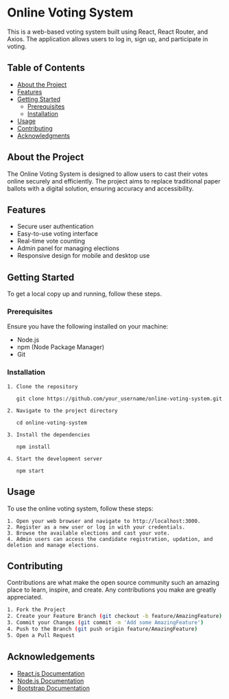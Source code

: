 
# Online Voting System

This is a web-based voting system built using React, React Router, and Axios. The application allows users to log in, sign up, and participate in voting.

## Table of Contents

- [About the Project](#about-the-project)
- [Features](#features)
- [Getting Started](#getting-started)
  - [Prerequisites](#prerequisites)
  - [Installation](#installation)
- [Usage](#usage)
- [Contributing](#contributing)
- [Acknowledgments](#acknowledgments)
## About the Project

The Online Voting System is designed to allow users to cast their votes online securely and efficiently. The project aims to replace traditional paper ballots with a digital solution, ensuring accuracy and accessibility.
## Features

- Secure user authentication
- Easy-to-use voting interface
- Real-time vote counting
- Admin panel for managing elections
- Responsive design for mobile and desktop use


## Getting Started

To get a local copy up and running, follow these steps.

### Prerequisites

Ensure you have the following installed on your machine:

- Node.js
- npm (Node Package Manager)
- Git
### Installation

```
1. Clone the repository

   git clone https://github.com/your_username/online-voting-system.git

2. Navigate to the project directory
   
   cd online-voting-system

3. Install the dependencies
   
   npm install

4. Start the development server
   
   npm start
```
## Usage

To use the online voting system, follow these steps:
```
1. Open your web browser and navigate to http://localhost:3000.
2. Register as a new user or log in with your credentials.
3. Browse the available elections and cast your vote.
4. Admin users can access the candidate registration, updation, and deletion and manage elections.

```
## Contributing

Contributions are what make the open source community such an amazing place to learn, inspire, and create. Any contributions you make are greatly appreciated.

```sh
1. Fork the Project
2. Create your Feature Branch (git checkout -b feature/AmazingFeature)
3. Commit your Changes (git commit -m 'Add some AmazingFeature')
4. Push to the Branch (git push origin feature/AmazingFeature)
5. Open a Pull Request
```

## Acknowledgements

 - [React.js Documentation](https://react.dev/reference/react/hooks)
 - [Node.js Documentation](https://nodejs.org/docs/latest/api/)
 - [Bootstrap Documentation](https://getbootstrap.com/docs/5.3/getting-started/introduction/)
